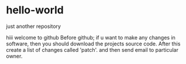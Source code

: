 # hello-world
just another repository


hiii welcome to github
Before github;
if u want to make any changes in software, then you should download the projects source code. After this create a list of changes called 'patch'. and then send email to particular owner.
